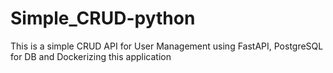 # Simple_CRUD-python
This is a simple CRUD API for User Management using FastAPI, PostgreSQL for DB and Dockerizing this application 
